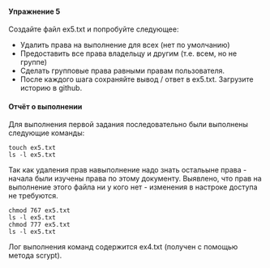 #### Упражнение 5

Создайте файл ex5.txt и попробуйте следующее:

  - Удалить права на выполнение для всех (нет по умолчанию)
  - Предоставить все права владельцу и другим (т.е. всем, но не группе)
  - Сделать групповые права равными правам пользователя.
  - После каждого шага сохраняйте вывод / ответ в ex5.txt. Загрузите историю в github.


#### Отчёт о выполнении

Для выполнения первой задания последовательно были выполнены следующие команды:

```
touch ex5.txt
ls -l ex5.txt
```
Так как удаления прав навыполнение надо знать остальыне права  - начала были изучены права по этому документу. Выявлено, что прав на выполнение этого файла ни у кого нет - изменения в настроке доступа не требуются.

```
chmod 767 ex5.txt
ls -l ex5.txt
chmod 777 ex5.txt
ls -l ex5.txt
```

Лог выполнения  команд содержится ex4.txt (получен с помощью метода scrypt).

